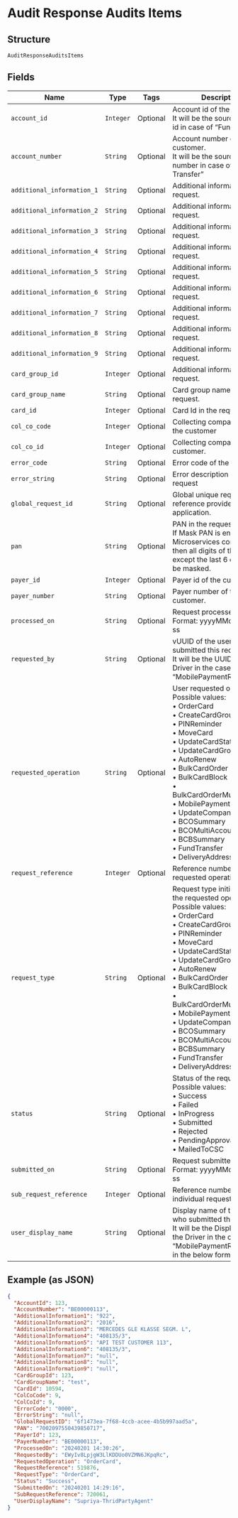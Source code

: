 
# Audit Response Audits Items

## Structure

`AuditResponseAuditsItems`

## Fields

| Name | Type | Tags | Description |
|  --- | --- | --- | --- |
| `account_id` | `Integer` | Optional | Account id of the customer.<br>It will be the source account id in case of “Fund Transfer |
| `account_number` | `String` | Optional | Account number of the customer.<br>It will be the source account number in case of “Fund Transfer” |
| `additional_information_1` | `String` | Optional | Additional information in the request. |
| `additional_information_2` | `String` | Optional | Additional information in the request. |
| `additional_information_3` | `String` | Optional | Additional information in the request. |
| `additional_information_4` | `String` | Optional | Additional information in the request. |
| `additional_information_5` | `String` | Optional | Additional information in the request. |
| `additional_information_6` | `String` | Optional | Additional information in the request. |
| `additional_information_7` | `String` | Optional | Additional information in the request. |
| `additional_information_8` | `String` | Optional | Additional information in the request. |
| `additional_information_9` | `String` | Optional | Additional information in the request. |
| `card_group_id` | `Integer` | Optional | Additional information in the request. |
| `card_group_name` | `String` | Optional | Card group name in the request. |
| `card_id` | `Integer` | Optional | Card Id in the request |
| `col_co_code` | `Integer` | Optional | Collecting company code of the customer |
| `col_co_id` | `Integer` | Optional | Collecting company id of the customer. |
| `error_code` | `String` | Optional | Error code of the request |
| `error_string` | `String` | Optional | Error description of the request |
| `global_request_id` | `String` | Optional | Global unique request reference provided by client application. |
| `pan` | `String` | Optional | PAN in the request.<br>If Mask PAN is enabled at Microservices configuration then all digits of the PAN, except the last 6 digits, will be masked. |
| `payer_id` | `Integer` | Optional | Payer id of the customer. |
| `payer_number` | `String` | Optional | Payer number of the customer. |
| `processed_on` | `String` | Optional | Request processed date.<br>Format: yyyyMMdd HH:mm: ss |
| `requested_by` | `String` | Optional | vUUID of the user who submitted this request.<br>It will be the UUID of the Driver in the case of “MobilePaymentRegistration” |
| `requested_operation` | `String` | Optional | User requested operation.<br>Possible values:<br>•    OrderCard<br>•    CreateCardGroup<br>•    PINReminder<br>•    MoveCard<br>•    UpdateCardStatus<br>•    UpdateCardGroup<br>•    AutoRenew<br>•    BulkCardOrder<br>•    BulkCardBlock<br>•    BulkCardOrderMultiAccount<br>•    MobilePaymentRegistration<br>•    UpdateCompanyInfo<br>•    BCOSummary<br>•    BCOMultiAccountSummary<br>•    BCBSummary<br>•    FundTransfer<br>•    DeliveryAddressUpdate |
| `request_reference` | `Integer` | Optional | Reference number for the requested operation. |
| `request_type` | `String` | Optional | Request type initiated under the requested operation.<br>Possible values:<br>•    OrderCard<br>•    CreateCardGroup<br>•    PINReminder<br>•    MoveCard<br>•    UpdateCardStatus<br>•    UpdateCardGroup<br>•    AutoRenew<br>•    BulkCardOrder<br>•    BulkCardBlock<br>•    BulkCardOrderMultiAccount<br>•    MobilePaymentRegistration<br>•    UpdateCompanyInfo<br>•    BCOSummary<br>•    BCOMultiAccountSummary<br>•    BCBSummary<br>•    FundTransfer<br>•    DeliveryAddressUpdate |
| `status` | `String` | Optional | Status of the request.<br>Possible values:<br>•    Success<br>•    Failed<br>•    InProgress<br>•    Submitted<br>•    Rejected<br>•    PendingApproval<br>•    MailedToCSC |
| `submitted_on` | `String` | Optional | Request submitted date.<br>Format: yyyyMMdd HH:mm: ss |
| `sub_request_reference` | `Integer` | Optional | Reference number for the individual request type. |
| `user_display_name` | `String` | Optional | Display name of the user who submitted this request.<br>It will be the Display Name of the Driver in the case of “MobilePaymentRegistration” in the below format: |

## Example (as JSON)

```json
{
  "AccountId": 123,
  "AccountNumber": "BE00000113",
  "AdditionalInformation1": "922",
  "AdditionalInformation2": "2016",
  "AdditionalInformation3": "MERCEDES GLE KLASSE SEGM. L",
  "AdditionalInformation4": "408135/3",
  "AdditionalInformation5": "API TEST CUSTOMER 113",
  "AdditionalInformation6": "408135/3",
  "AdditionalInformation7": "null",
  "AdditionalInformation8": "null",
  "AdditionalInformation9": "null",
  "CardGroupId": 123,
  "CardGroupName": "test",
  "CardId": 10594,
  "ColCoCode": 9,
  "ColCoId": 9,
  "ErrorCode": "0000",
  "ErrorString": "null",
  "GlobalRequestID": "6f1473ea-7f68-4ccb-acee-4b5b997aad5a",
  "PAN": "7002097550439850717",
  "PayerId": 123,
  "PayerNumber": "BE00000113",
  "ProcessedOn": "20240201 14:30:26",
  "RequestedBy": "EWyIv8LpjgW3LlKDDUo0VZMN6JKpqRc",
  "RequestedOperation": "OrderCard",
  "RequestReference": 519876,
  "RequestType": "OrderCard",
  "Status": "Success",
  "SubmittedOn": "20240201 14:29:16",
  "SubRequestReference": 720061,
  "UserDisplayName": "Supriya-ThridPartyAgent"
}
```

